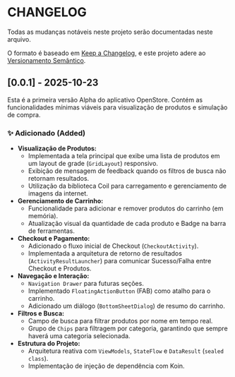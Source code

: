 # CHANGELOG

Todas as mudanças notáveis neste projeto serão documentadas neste arquivo.

O formato é baseado em [Keep a Changelog](https://keepachangelog.com/en/1.1.0/),
e este projeto adere ao [Versionamento Semântico](https://semver.org/spec/v2.0.0.html).

## [0.0.1] - 2025-10-23

Esta é a primeira versão Alpha do aplicativo OpenStore. Contém as funcionalidades mínimas viáveis para visualização de produtos e simulação de compra.

### ✨ Adicionado (Added)

- **Visualização de Produtos:**
  - Implementada a tela principal que exibe uma lista de produtos em um layout de grade (``GridLayout``) responsivo.
  - Exibição de mensagem de feedback quando os filtros de busca não retornam resultados.
  - Utilização da biblioteca Coil para carregamento e gerenciamento de imagens da internet.
- **Gerenciamento de Carrinho:**
  - Funcionalidade para adicionar e remover produtos do carrinho (em memória).
  - Atualização visual da quantidade de cada produto e Badge na barra de ferramentas.
- **Checkout e Pagamento:**
  - Adicionado o fluxo inicial de Checkout (``CheckoutActivity``).
  - Implementada a arquitetura de retorno de resultados (``ActivityResultLauncher``) para comunicar Sucesso/Falha entre Checkout e Produtos.
- **Navegação e Interação:**
  - ``Navigation Drawer`` para futuras seções.
  - Implementado ``FloatingActionButton`` (FAB) como atalho para o carrinho.
  - Adicionado um diálogo (``BottomSheetDialog``) de resumo do carrinho.
- **Filtros e Busca:**
  - Campo de busca para filtrar produtos por nome em tempo real.
  - Grupo de ``Chips`` para filtragem por categoria, garantindo que sempre haverá uma categoria selecionada.
- **Estrutura do Projeto:**
  - Arquitetura reativa com ``ViewModels``, ``StateFlow`` e ``DataResult`` (``sealed class``).
  - Implementação de injeção de dependência com Koin.

